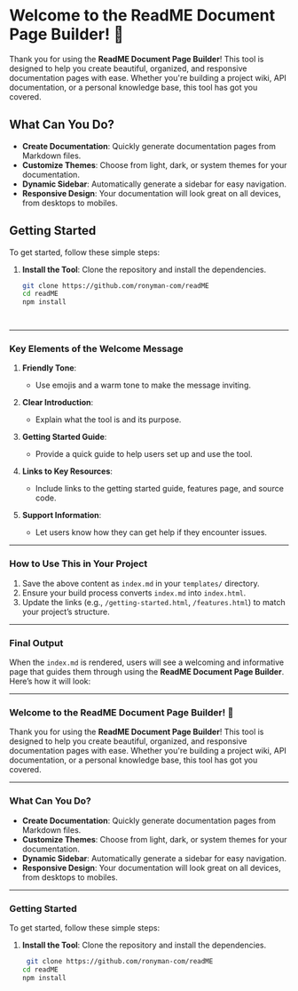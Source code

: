 # Welcome to the ReadME Document Page Builder! 🎉

Thank you for using the **ReadME Document Page Builder**! This tool is designed to help you create beautiful, organized, and responsive documentation pages with ease. Whether you're building a project wiki, API documentation, or a personal knowledge base, this tool has got you covered.

## What Can You Do?

- **Create Documentation**: Quickly generate documentation pages from Markdown files.
- **Customize Themes**: Choose from light, dark, or system themes for your documentation.
- **Dynamic Sidebar**: Automatically generate a sidebar for easy navigation.
- **Responsive Design**: Your documentation will look great on all devices, from desktops to mobiles.

## Getting Started

To get started, follow these simple steps:

1. **Install the Tool**: Clone the repository and install the dependencies.
   ```bash
   git clone https://github.com/ronyman-com/readME
   cd readME
   npm install



   
---

### **Key Elements of the Welcome Message**
1. **Friendly Tone**:
   - Use emojis and a warm tone to make the message inviting.

2. **Clear Introduction**:
   - Explain what the tool is and its purpose.

3. **Getting Started Guide**:
   - Provide a quick guide to help users set up and use the tool.

4. **Links to Key Resources**:
   - Include links to the getting started guide, features page, and source code.

5. **Support Information**:
   - Let users know how they can get help if they encounter issues.

---

### **How to Use This in Your Project**
1. Save the above content as `index.md` in your `templates/` directory.
2. Ensure your build process converts `index.md` into `index.html`.
3. Update the links (e.g., `/getting-started.html`, `/features.html`) to match your project’s structure.

---

### **Final Output**
When the `index.md` is rendered, users will see a welcoming and informative page that guides them through using the **ReadME Document Page Builder**. Here’s how it will look:

---

### **Welcome to the ReadME Document Page Builder! 🎉**

Thank you for using the **ReadME Document Page Builder**! This tool is designed to help you create beautiful, organized, and responsive documentation pages with ease. Whether you're building a project wiki, API documentation, or a personal knowledge base, this tool has got you covered.

---

### **What Can You Do?**

- **Create Documentation**: Quickly generate documentation pages from Markdown files.
- **Customize Themes**: Choose from light, dark, or system themes for your documentation.
- **Dynamic Sidebar**: Automatically generate a sidebar for easy navigation.
- **Responsive Design**: Your documentation will look great on all devices, from desktops to mobiles.

---

### **Getting Started**

To get started, follow these simple steps:

1. **Install the Tool**: Clone the repository and install the dependencies.
   ```bash
    git clone https://github.com/ronyman-com/readME
   cd readME
   npm install